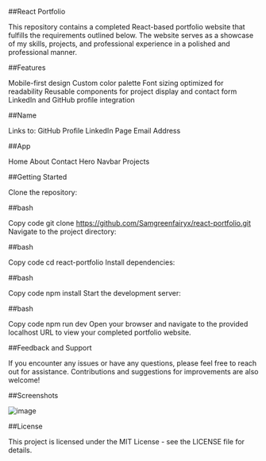 ##React Portfolio

This repository contains a completed React-based portfolio website that fulfills the requirements outlined below. The website serves as a showcase of my skills, projects, and professional experience in a polished and professional manner.

##Features

Mobile-first design
Custom color palette
Font sizing optimized for readability
Reusable components for project display and contact form
LinkedIn and GitHub profile integration

##Name

Links to:
GitHub Profile
LinkedIn Page
Email Address

##App

Home
About
Contact
Hero
Navbar
Projects

##Getting Started

Clone the repository:

##bash

Copy code
git clone https://github.com/Samgreenfairyx/react-portfolio.git
Navigate to the project directory:

##bash

Copy code
cd react-portfolio
Install dependencies:

##bash

Copy code
npm install
Start the development server:

##bash

Copy code
npm run dev
Open your browser and navigate to the provided localhost URL to view your completed portfolio website.

##Feedback and Support

If you encounter any issues or have any questions, please feel free to reach out for assistance. Contributions and suggestions for improvements are also welcome!

##Screenshots

![image](https://github.com/Samgreenfairyx/react-portfolio/assets/150940744/b9baf416-99fc-461f-b917-4ff8a03e1d84)


##License

This project is licensed under the MIT License - see the LICENSE file for details.
